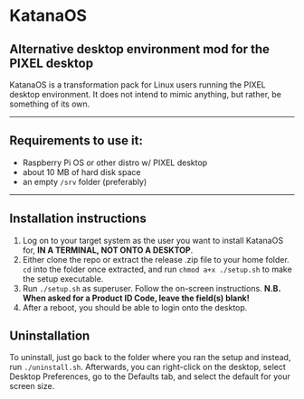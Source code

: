 # KatanaOS
Alternative desktop environment mod for the PIXEL desktop
---

KatanaOS is a transformation pack for Linux users running the PIXEL desktop environment. It does not intend to mimic anything, but rather, be something of its own.

---

## Requirements to use it:
- Raspberry Pi OS or other distro w/ PIXEL desktop
- about 10 MB of hard disk space
- an empty `/srv` folder (preferably)

---

## Installation instructions

1. Log on to your target system as the user you want to install KatanaOS for, **IN A TERMINAL, NOT ONTO A DESKTOP**.
2. Either clone the repo or extract the release .zip file to your home folder. `cd` into the folder once extracted, and run `chmod a+x ./setup.sh` to make the setup executable.
3. Run `./setup.sh` as superuser. Follow the on-screen instructions. **N.B. When asked for a Product ID Code, leave the field(s) blank!**
4. After a reboot, you should be able to login onto the desktop.

## Uninstallation

To uninstall, just go back to the folder where you ran the setup and instead, run `./uninstall.sh`. Afterwards, you can right-click on the desktop, select Desktop Preferences, go to the Defaults tab, and select the default for your screen size.
